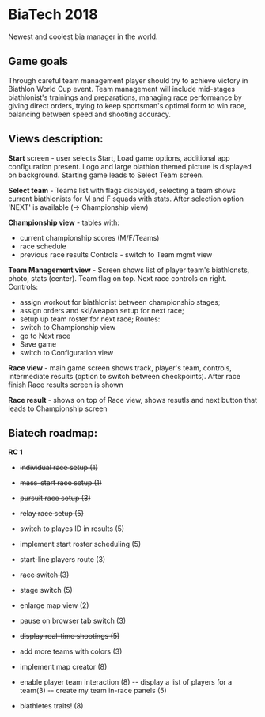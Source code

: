 # BiaTech 2018
Newest and coolest bia manager in the world.

## Game goals
Through careful team management player should try to achieve victory in Biathlon World Cup event. Team management will include mid-stages biathlonist's trainings and preparations, managing race performance by giving direct orders, trying to keep sportsman's optimal form to win race, balancing between speed and shooting accuracy.


## Views description:
**Start** screen - user selects Start, Load game options, additional app configuration present. Logo and large biathlon themed picture is displayed on background. Starting game leads to Select Team screen.

**Select team** - Teams list with flags displayed, selecting a team shows current biathlonists for M and F squads with stats. After selection option 'NEXT' is available (-> Championship view)

**Championship view** - tables with: 
- current championship scores (M/F/Teams)
- race schedule
- previous race results
Controls - switch to Team mgmt view

**Team Management view** - Screen shows list of player team's biathlonsts, photo, stats (center). Team flag on top. Next race controls on right.
Controls:
- assign workout for biathlonist between championship stages;
- assign orders and ski/weapon setup for next race;
- setup up team roster for next race;
Routes:
- switch to Championship view
- go to Next race
- Save game
- switch to Configuration view

**Race view** - main game screen shows track, player's team, controls, intermediate results (option to switch between checkpoints). After race finish Race results screen is shown

**Race result** - shows on top of Race view, shows resutls and next button that leads to Championship screen


## Biatech roadmap:

**RC 1**
- ~~individual race setup (1)~~
- ~~mass-start race setup (1)~~
- ~~pursuit race setup (3)~~
- ~~relay race setup (5)~~
- switch to playes ID in results (5)
- implement start roster scheduling (5)

- start-line players route (3)
- ~~race switch (3)~~
- stage switch (5)
- enlarge map view (2)
- pause on browser tab switch (3)
- ~~display real-time shootings (5)~~

- add more teams with colors (3)
- implement map creator (8)

- enable player team interaction (8)
-- display a list of players for a team(3)
-- create my team in-race panels (5)
- biathletes traits! (8)